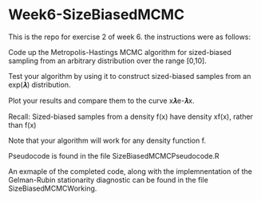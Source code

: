 # Week6-SizeBiasedMCMC

This is the repo for exercise 2 of week 6. the instructions were as follows:

Code up the Metropolis-Hastings MCMC algorithm for sized-biased sampling from an arbitrary distribution over the range [0,10].

Test your algorithm by using it to construct sized-biased samples from an exp(𝝀) distribution. 

Plot your results and compare them to the curve x𝝀e-𝝀x. 

Recall: Sized-biased samples from a density f(x) have density xf(x), rather than f(x)

Note that your algorithm will work for any density function f.

Pseudocode is found in the file SizeBiasedMCMCPseudocode.R

An exmaple of the completed code, along with the implemnentation of the Gelman-Rubin stationarity diagnostic can be found in the file SizeBiasedMCMCWorking.
